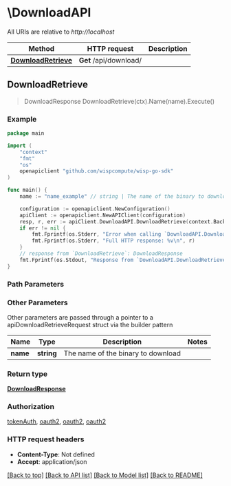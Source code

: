 # \DownloadAPI

All URIs are relative to *http://localhost*

Method | HTTP request | Description
------------- | ------------- | -------------
[**DownloadRetrieve**](DownloadAPI.md#DownloadRetrieve) | **Get** /api/download/ | 



## DownloadRetrieve

> DownloadResponse DownloadRetrieve(ctx).Name(name).Execute()





### Example

```go
package main

import (
	"context"
	"fmt"
	"os"
	openapiclient "github.com/wispcompute/wisp-go-sdk"
)

func main() {
	name := "name_example" // string | The name of the binary to download

	configuration := openapiclient.NewConfiguration()
	apiClient := openapiclient.NewAPIClient(configuration)
	resp, r, err := apiClient.DownloadAPI.DownloadRetrieve(context.Background()).Name(name).Execute()
	if err != nil {
		fmt.Fprintf(os.Stderr, "Error when calling `DownloadAPI.DownloadRetrieve``: %v\n", err)
		fmt.Fprintf(os.Stderr, "Full HTTP response: %v\n", r)
	}
	// response from `DownloadRetrieve`: DownloadResponse
	fmt.Fprintf(os.Stdout, "Response from `DownloadAPI.DownloadRetrieve`: %v\n", resp)
}
```

### Path Parameters



### Other Parameters

Other parameters are passed through a pointer to a apiDownloadRetrieveRequest struct via the builder pattern


Name | Type | Description  | Notes
------------- | ------------- | ------------- | -------------
 **name** | **string** | The name of the binary to download | 

### Return type

[**DownloadResponse**](DownloadResponse.md)

### Authorization

[tokenAuth](../README.md#tokenAuth), [oauth2](../README.md#oauth2), [oauth2](../README.md#oauth2), [oauth2](../README.md#oauth2)

### HTTP request headers

- **Content-Type**: Not defined
- **Accept**: application/json

[[Back to top]](#) [[Back to API list]](../README.md#documentation-for-api-endpoints)
[[Back to Model list]](../README.md#documentation-for-models)
[[Back to README]](../README.md)

